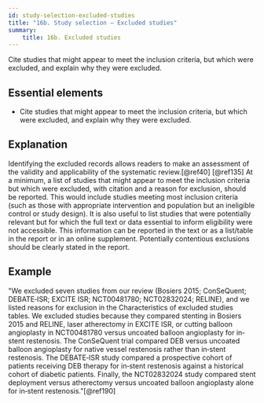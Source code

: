 ```yaml
---
id: study-selection-excluded-studies
title: "16b. Study selection – Excluded studies"
summary: 
    title: 16b. Excluded studies
---
```


Cite studies that might appear to meet the inclusion criteria, but which were excluded, and explain why they were excluded.

## Essential elements

-   Cite studies that might appear to meet the inclusion criteria, but
    which were excluded, and explain why they were excluded.

## Explanation

Identifying the excluded records allows readers to
make an assessment of the validity and applicability of the systematic
review.[@ref40] [@ref135] At a minimum, a list of studies that might
appear to meet the inclusion criteria but which were excluded, with
citation and a reason for exclusion, should be reported. This would
include studies meeting most inclusion criteria (such as those with
appropriate intervention and population but an ineligible control or
study design). It is also useful to list studies that were potentially
relevant but for which the full text or data essential to inform
eligibility were not accessible. This information can be reported in the
text or as a list/table in the report or in an online supplement.
Potentially contentious exclusions should be clearly stated in the
report.

## Example

"We excluded seven studies from our review (Bosiers 2015; ConSeQuent;
DEBATE‐ISR; EXCITE ISR; NCT00481780; NCT02832024; RELINE), and we listed
reasons for exclusion in the Characteristics of excluded studies tables.
We excluded studies because they compared stenting in Bosiers 2015 and
RELINE, laser atherectomy in EXCITE ISR, or cutting balloon angioplasty
in NCT00481780 versus uncoated balloon angioplasty for in‐stent
restenosis. The ConSeQuent trial compared DEB versus uncoated balloon
angioplasty for native vessel restenosis rather than in‐stent
restenosis. The DEBATE‐ISR study compared a prospective cohort of
patients receiving DEB therapy for in‐stent restenosis against a
historical cohort of diabetic patients. Finally, the NCT02832024 study
compared stent deployment versus atherectomy versus uncoated balloon
angioplasty alone for in‐stent restenosis."[@ref190]